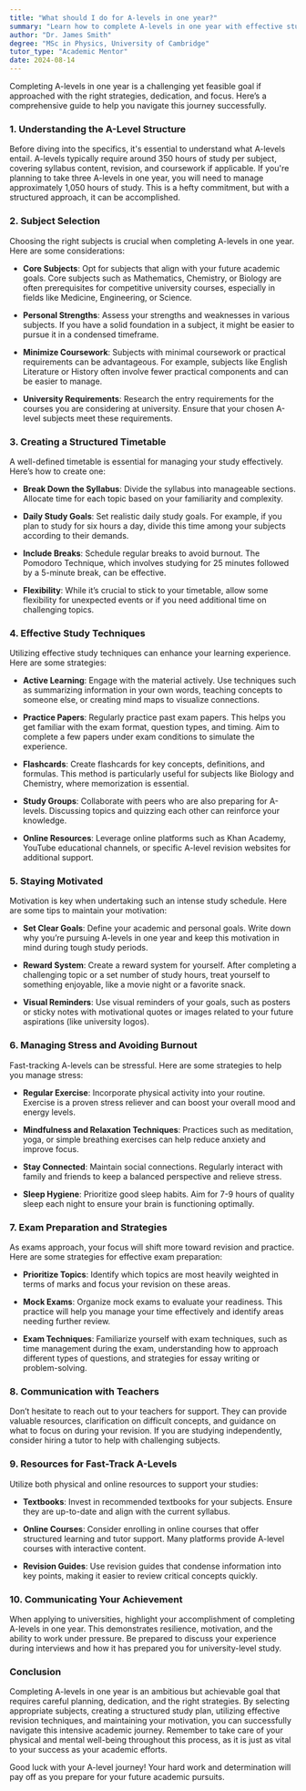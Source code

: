 ```yaml
---
title: "What should I do for A-levels in one year?"
summary: "Learn how to complete A-levels in one year with effective study strategies, dedication, and a structured plan for success."
author: "Dr. James Smith"
degree: "MSc in Physics, University of Cambridge"
tutor_type: "Academic Mentor"
date: 2024-08-14
---
```


Completing A-levels in one year is a challenging yet feasible goal if approached with the right strategies, dedication, and focus. Here’s a comprehensive guide to help you navigate this journey successfully.

### 1. Understanding the A-Level Structure

Before diving into the specifics, it's essential to understand what A-levels entail. A-levels typically require around 350 hours of study per subject, covering syllabus content, revision, and coursework if applicable. If you're planning to take three A-levels in one year, you will need to manage approximately 1,050 hours of study. This is a hefty commitment, but with a structured approach, it can be accomplished.

### 2. Subject Selection

Choosing the right subjects is crucial when completing A-levels in one year. Here are some considerations:

- **Core Subjects**: Opt for subjects that align with your future academic goals. Core subjects such as Mathematics, Chemistry, or Biology are often prerequisites for competitive university courses, especially in fields like Medicine, Engineering, or Science.
  
- **Personal Strengths**: Assess your strengths and weaknesses in various subjects. If you have a solid foundation in a subject, it might be easier to pursue it in a condensed timeframe.

- **Minimize Coursework**: Subjects with minimal coursework or practical requirements can be advantageous. For example, subjects like English Literature or History often involve fewer practical components and can be easier to manage.

- **University Requirements**: Research the entry requirements for the courses you are considering at university. Ensure that your chosen A-level subjects meet these requirements.

### 3. Creating a Structured Timetable

A well-defined timetable is essential for managing your study effectively. Here’s how to create one:

- **Break Down the Syllabus**: Divide the syllabus into manageable sections. Allocate time for each topic based on your familiarity and complexity.

- **Daily Study Goals**: Set realistic daily study goals. For example, if you plan to study for six hours a day, divide this time among your subjects according to their demands.

- **Include Breaks**: Schedule regular breaks to avoid burnout. The Pomodoro Technique, which involves studying for 25 minutes followed by a 5-minute break, can be effective.

- **Flexibility**: While it’s crucial to stick to your timetable, allow some flexibility for unexpected events or if you need additional time on challenging topics.

### 4. Effective Study Techniques

Utilizing effective study techniques can enhance your learning experience. Here are some strategies:

- **Active Learning**: Engage with the material actively. Use techniques such as summarizing information in your own words, teaching concepts to someone else, or creating mind maps to visualize connections.

- **Practice Papers**: Regularly practice past exam papers. This helps you get familiar with the exam format, question types, and timing. Aim to complete a few papers under exam conditions to simulate the experience.

- **Flashcards**: Create flashcards for key concepts, definitions, and formulas. This method is particularly useful for subjects like Biology and Chemistry, where memorization is essential.

- **Study Groups**: Collaborate with peers who are also preparing for A-levels. Discussing topics and quizzing each other can reinforce your knowledge.

- **Online Resources**: Leverage online platforms such as Khan Academy, YouTube educational channels, or specific A-level revision websites for additional support.

### 5. Staying Motivated

Motivation is key when undertaking such an intense study schedule. Here are some tips to maintain your motivation:

- **Set Clear Goals**: Define your academic and personal goals. Write down why you’re pursuing A-levels in one year and keep this motivation in mind during tough study periods.

- **Reward System**: Create a reward system for yourself. After completing a challenging topic or a set number of study hours, treat yourself to something enjoyable, like a movie night or a favorite snack.

- **Visual Reminders**: Use visual reminders of your goals, such as posters or sticky notes with motivational quotes or images related to your future aspirations (like university logos).

### 6. Managing Stress and Avoiding Burnout

Fast-tracking A-levels can be stressful. Here are some strategies to help you manage stress:

- **Regular Exercise**: Incorporate physical activity into your routine. Exercise is a proven stress reliever and can boost your overall mood and energy levels.

- **Mindfulness and Relaxation Techniques**: Practices such as meditation, yoga, or simple breathing exercises can help reduce anxiety and improve focus.

- **Stay Connected**: Maintain social connections. Regularly interact with family and friends to keep a balanced perspective and relieve stress.

- **Sleep Hygiene**: Prioritize good sleep habits. Aim for 7-9 hours of quality sleep each night to ensure your brain is functioning optimally.

### 7. Exam Preparation and Strategies

As exams approach, your focus will shift more toward revision and practice. Here are some strategies for effective exam preparation:

- **Prioritize Topics**: Identify which topics are most heavily weighted in terms of marks and focus your revision on these areas.

- **Mock Exams**: Organize mock exams to evaluate your readiness. This practice will help you manage your time effectively and identify areas needing further review.

- **Exam Techniques**: Familiarize yourself with exam techniques, such as time management during the exam, understanding how to approach different types of questions, and strategies for essay writing or problem-solving.

### 8. Communication with Teachers

Don’t hesitate to reach out to your teachers for support. They can provide valuable resources, clarification on difficult concepts, and guidance on what to focus on during your revision. If you are studying independently, consider hiring a tutor to help with challenging subjects.

### 9. Resources for Fast-Track A-Levels

Utilize both physical and online resources to support your studies:

- **Textbooks**: Invest in recommended textbooks for your subjects. Ensure they are up-to-date and align with the current syllabus.

- **Online Courses**: Consider enrolling in online courses that offer structured learning and tutor support. Many platforms provide A-level courses with interactive content.

- **Revision Guides**: Use revision guides that condense information into key points, making it easier to review critical concepts quickly.

### 10. Communicating Your Achievement

When applying to universities, highlight your accomplishment of completing A-levels in one year. This demonstrates resilience, motivation, and the ability to work under pressure. Be prepared to discuss your experience during interviews and how it has prepared you for university-level study.

### Conclusion

Completing A-levels in one year is an ambitious but achievable goal that requires careful planning, dedication, and the right strategies. By selecting appropriate subjects, creating a structured study plan, utilizing effective revision techniques, and maintaining your motivation, you can successfully navigate this intensive academic journey. Remember to take care of your physical and mental well-being throughout this process, as it is just as vital to your success as your academic efforts. 

Good luck with your A-level journey! Your hard work and determination will pay off as you prepare for your future academic pursuits.
    